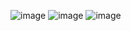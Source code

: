 ![image](https://user-images.githubusercontent.com/57319180/176988901-afb49978-b552-414f-afef-62972c46307b.png)
![image](https://user-images.githubusercontent.com/57319180/176988905-5cc08e49-e47d-49f1-866b-d029f0990f57.png)
![image](https://user-images.githubusercontent.com/57319180/176988907-a77e6fd0-a4c8-498c-a669-67a79b523efc.png)
